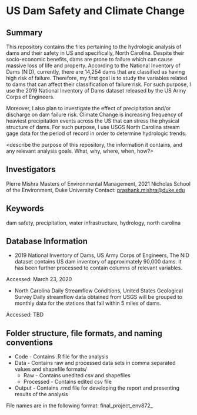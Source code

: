 # US Dam Safety and Climate Change

## Summary

This repository contains the files pertaining to the hydrologic analysis of dams and their safety in US and specifically, North Carolina. Despite their socio-economic benefits, dams are prone to failure which can cause massive loss of life and property. According to the National Inventory of Dams (NID), currently, there are 14,254 dams that are classified as having high risk of failure. Therefore, my first goal is to study the variables related to dams that can affect their classification of failure risk. For such purpose, I use the 2019 National Inventory of Dams dataset released by the US Army Corps of Engineers. 

Moreover, I also plan to investigate the effect of precipitation and/or discharge on dam failure risk. Climate Change is increasing frequency of heaviest precipitation events across the US that can stress the physical structure of dams. For such purpose, I use USGS North Carolina stream gage data for the period of record in order to determine hydrologic trends.

<describe the purpose of this repository, the information it contains, and any relevant analysis goals. What, why, where, when, how?>

## Investigators

Pierre Mishra
Masters of Environmental Management, 2021
Nicholas School of the Environment, Duke University
Contact: prashank.mishra@duke.edu

## Keywords

dam safety, precipitation, water infrastructure, hydrology, north carolina

## Database Information

* 2019 National Inventory of Dams, US Army Corps of Engineers,
The NID dataset contains US dam inventory of approximately 90,000 dams. It has been further processed to contain columns of relevant variables.

Accessed: March 23, 2020

* North Carolina Daily Streamflow Conditions, United States Geological Survey
Daily streamflow data obtained from USGS will be grouped to monthly data for the stations that fall within 5 miles of dams.

Accessed: TBD


## Folder structure, file formats, and naming conventions 

* Code - Contains .R file for the analysis
* Data - Contains raw and processed data sets in comma separated values and shapefile formats/
  + Raw - Contains unedited csv and shapefiles
  + Processed - Contains edited csv file
* Output - Contains .rmd file for developing the report and presenting results of the analysis

File names are in the following format: final_project_env872_<title>.<extension>

## Metadata

Source: <https://nid.sec.usace.army.mil/ords/f?p=105:21:7801154475967::NO:::>
Column Header | Description | Data Type
--------------|-------------|-----------
dam_name | Official name of the dam | Alphanumeric
nidid | Official identification number for the dam | Alphanumeric


<For each data file in the repository, describe the data contained in each column. Include the column name, a description of the information, the class of data, and any units associated with the data. Create a list or table for each data file.> 

## Scripts and code

The following code was used to make the processed data set. Further edits will be updated.

```R
# Removing irrelevant columns
dam <- df %>%   
  select(-c("other_dam_name","dam_former_name", "section",
            "stateid", "owner_name", "dam_designer",
            "year_modified", "inspection_date",
            "state_reg_agency", "outlet_gates",
            "number_of_locks", "length_of_locks",
            "width_of_locks", "fed_funding",
            "fed_design", "fed_construction",
            "fed_regulatory", "fed_inspection",
            "fed_operation", "fed_owner", 
            "fed_other", "source_agency",
            "submit_date","url_address","cong_name",
            "party", "cong_dist", "otherstructureid",
            "numseparatestructures", "permittingauthority",
            "inspectionauthority", "jurisdictionaldam",
            "eap_last_rev_date")) 

# Correcting data types
dam$dam_name <- as.character(dam$dam_name)
dam$nidid <- as.character(dam$nidid)
dam$county <- as.character(dam$county)
dam$river <- as.character(dam$river)
dam$city <- as.character(dam$city)
dam$state <- as.character(dam$state)
``` 

## Quality assurance/quality control

<describe any relevant QA/QC procedures taken with your data. Some ideas can be found here:>
<https://www.dataone.org/best-practices/develop-quality-assurance-and-quality-control-plan>
<https://www.dataone.org/best-practices/ensure-basic-quality-control>
<https://www.dataone.org/best-practices/communicate-data-quality>
<https://www.dataone.org/best-practices/identify-outliers>
<https://www.dataone.org/best-practices/identify-values-are-estimated>
